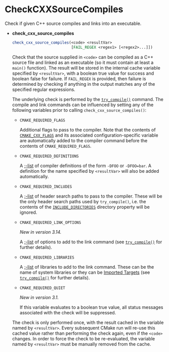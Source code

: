 # CheckCXXSourceCompiles

Check if given C++ source compiles and links into an executable.

- **check_cxx_source_compiles**

  ```cmake
  check_cxx_source_compiles(<code> <resultVar>
                            [FAIL_REGEX <regex1> [<regex2>...]])
  ```

  Check that the source supplied in `<code>` can be compiled as a C++ source file and linked as an executable (so it must contain at least a `main()` function). The result will be stored in the internal cache variable specified by `<resultVar>`, with a boolean true value for success and boolean false for failure. If `FAIL_REGEX` is provided, then failure is determined by checking if anything in the output matches any of the specified regular expressions.

  The underlying check is performed by the [`try_compile()`](https://cmake.org/cmake/help/latest/command/try_compile.html#command:try_compile) command. The compile and link commands can be influenced by setting any of the following variables prior to calling `check_cxx_source_compiles()`:

  - `CMAKE_REQUIRED_FLAGS`

    Additional flags to pass to the compiler. Note that the contents of [`CMAKE_CXX_FLAGS`](https://cmake.org/cmake/help/latest/variable/CMAKE_LANG_FLAGS.html#variable:CMAKE__FLAGS) and its associated configuration-specific variable are automatically added to the compiler command before the contents of `CMAKE_REQUIRED_FLAGS`.

  - `CMAKE_REQUIRED_DEFINITIONS`

    A [;-list](https://cmake.org/cmake/help/latest/manual/cmake-language.7.html#cmake-language-lists) of compiler definitions of the form `-DFOO` or `-DFOO=bar`. A definition for the name specified by `<resultVar>` will also be added automatically.

  - `CMAKE_REQUIRED_INCLUDES`

    A [;-list](https://cmake.org/cmake/help/latest/manual/cmake-language.7.html#cmake-language-lists) of header search paths to pass to the compiler. These will be the only header search paths used by `try_compile()`, i.e. the contents of the [`INCLUDE_DIRECTORIES`](https://cmake.org/cmake/help/latest/prop_dir/INCLUDE_DIRECTORIES.html#prop_dir:INCLUDE_DIRECTORIES) directory property will be ignored.

  - `CMAKE_REQUIRED_LINK_OPTIONS`

    *New in version 3.14.*

    A [;-list](https://cmake.org/cmake/help/latest/manual/cmake-language.7.html#cmake-language-lists) of options to add to the link command (see [`try_compile()`](https://cmake.org/cmake/help/latest/command/try_compile.html#command:try_compile) for further details).

  - `CMAKE_REQUIRED_LIBRARIES`

    A [;-list](https://cmake.org/cmake/help/latest/manual/cmake-language.7.html#cmake-language-lists) of libraries to add to the link command. These can be the name of system libraries or they can be [Imported Targets](https://cmake.org/cmake/help/latest/manual/cmake-buildsystem.7.html#imported-targets) (see [`try_compile()`](https://cmake.org/cmake/help/latest/command/try_compile.html#command:try_compile) for further details).

  - `CMAKE_REQUIRED_QUIET`

    *New in version 3.1.*

    If this variable evaluates to a boolean true value, all status messages associated with the check will be suppressed.

  The check is only performed once, with the result cached in the variable named by `<resultVar>`. Every subsequent CMake run will re-use this cached value rather than performing the check again, even if the `<code>` changes. In order to force the check to be re-evaluated, the variable named by `<resultVar>` must be manually removed from the cache.